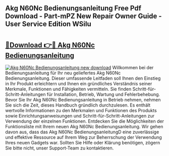 ## Akg N60Nc Bedienungsanleitung Free Pdf Download - Part-mPZ New Repair Owner Guide - User Service Edition WSilu

# <h2><a href="http://df09qp.blite.top/?on=Akg+N60Nc+Bedienungsanleitung">🔗Download 👉🔴 Akg N60Nc Bedienungsanleitung</a></h2>

[![Akg N60Nc Bedienungsanleitung new download](https://i.imgur.com/lujVjoI.png)](http://df09qp.blite.top/?on=Akg+N60Nc+Bedienungsanleitung)
Willkommen bei der Bedienungsanleitung für Ihr neu geliefertes Akg N60Nc Bedienungsanleitung. Dieser umfassende Leitfaden soll Ihnen den Einstieg in Ihr Produkt erleichtern und Ihnen ein gründliches Verständnis seiner Merkmale, Funktionen und Fähigkeiten vermitteln. Sie finden Schritt-für-Schritt-Anleitungen für Installation, Betrieb, Wartung und Fehlerbehebung. Bevor Sie Ihr Akg N60Nc Bedienungsanleitung in Betrieb nehmen, nehmen Sie sich die Zeit, dieses Handbuch gründlich durchzulesen. Es enthält wertvolle Informationen zu den Merkmalen und Funktionen des Produkts sowie Einrichtungsanweisungen und Schritt-für-Schritt-Anleitungen zur Verwendung der einzelnen Funktionen. Entdecken Sie die Möglichkeiten der Funktionsliste mit Ihrem neuen Akg N60Nc Bedienungsanleitung. Wir gehen davon aus, dass das Akg N60Nc BedienungsanleitungD eine zuverlässige und effektive Ressource auf Ihrem Weg zur Beherrschung der Verwendung Ihres neuen Gadgets war. Sollten Sie Hilfe oder Klärung benötigen, zögern Sie bitte nicht, unser Support-Team zu kontaktieren.
